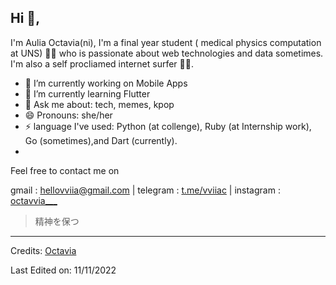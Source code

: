 <!-- <p align="center">
	/*<a href="https://github.com/fleetimee/fleetimee">
		<img src="https://raw.githubusercontent.com/vviia/vviia/main/github-metrics.svg">
	</a>
</p> -->

## Hi 👋, 
I'm Aulia Octavia(ni), I'm a final year student ( medical physics computation at UNS) 👩‍💻 who is passionate about web technologies and data sometimes. I'm also a self procliamed internet surfer
🏄‍♂️. 

- 🔭 I’m currently working on Mobile Apps 
- 🌱 I’m currently learning Flutter
- 💬 Ask me about: tech, memes, kpop
- 😄 Pronouns: she/her
-  ⚡ language I've used: Python (at collenge),  Ruby (at Internship work), Go (sometimes),and Dart (currently). 
-  

Feel free to contact me on

gmail : hellovviia@gmail.com | telegram : [t.me/vviiac](https://t.me/vviiac) | instagram : [octavvia___](https://instagram.com/octavvia___)


> 精神を保つ

-----
Credits: [Octavia](https://github.com/vviia)

Last Edited on: 11/11/2022
 
